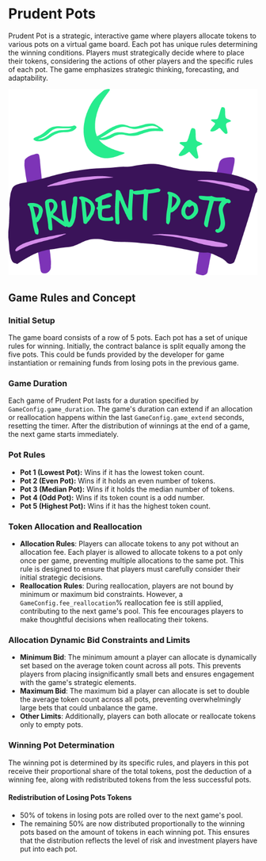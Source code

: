 # Prudent Pots

Prudent Pot is a strategic, interactive game where players allocate tokens to various pots on a virtual game board. Each
pot has unique rules determining the winning conditions. Players must strategically decide where to place their tokens,
considering the actions of other players and the specific rules of each pot. The game emphasizes strategic thinking,
forecasting, and adaptability.

<img src="./frontend/src/assets/logo.png">

## Game Rules and Concept

### Initial Setup

The game board consists of a row of 5 pots. Each pot has a set of unique rules for winning. Initially, the contract
balance is split equally among the five pots. This could be funds provided by the developer for game instantiation or
remaining funds from losing pots in the previous game.

### Game Duration

Each game of Prudent Pot lasts for a duration specified by `GameConfig.game_duration`. The game's duration can extend if
an allocation or reallocation happens within the last `GameConfig.game_extend` seconds, resetting the timer. After the
distribution of winnings at the end of a game, the next game starts immediately.

### Pot Rules

- **Pot 1 (Lowest Pot):** Wins if it has the lowest token count.
- **Pot 2 (Even Pot):** Wins if it holds an even number of tokens.
- **Pot 3 (Median Pot):** Wins if it holds the median number of tokens.
- **Pot 4 (Odd Pot):** Wins if its token count is a odd number.
- **Pot 5 (Highest Pot):** Wins if it has the highest token count.

### Token Allocation and Reallocation

- **Allocation Rules**: Players can allocate tokens to any pot without an allocation fee. Each player is allowed to allocate tokens to a pot only once per game, preventing multiple allocations to the same pot. This rule is designed to ensure that players must carefully consider their initial strategic decisions.
- **Reallocation Rules**: During reallocation, players are not bound by minimum or maximum bid constraints. However, a `GameConfig.fee_reallocation`% reallocation fee is still applied, contributing to the next game's pool. This fee encourages players to make thoughtful decisions when reallocating their tokens.

### Allocation Dynamic Bid Constraints and Limits

- **Minimum Bid**: The minimum amount a player can allocate is dynamically set based on the average token
  count across all pots. This prevents players from placing insignificantly small bets and ensures engagement with the
  game's strategic elements.
- **Maximum Bid**: The maximum bid a player can allocate is set to double the average token count across all pots, preventing overwhelmingly
  large bets that could unbalance the game.
- **Other Limits**: Additionally, players can both allocate or reallocate tokens only to empty pots.

### Winning Pot Determination

The winning pot is determined by its specific rules, and players in this pot receive their proportional share
of the total tokens, post the deduction of a winning fee, along with redistributed
tokens from the less successful pots.

#### Redistribution of Losing Pots Tokens

- 50% of tokens in losing pots are rolled over to the next game's pool.
- The remaining 50% are now distributed proportionally to the winning pots based on the amount of tokens in each winning pot. This ensures that the distribution reflects the level of risk and investment players have put into each pot.

